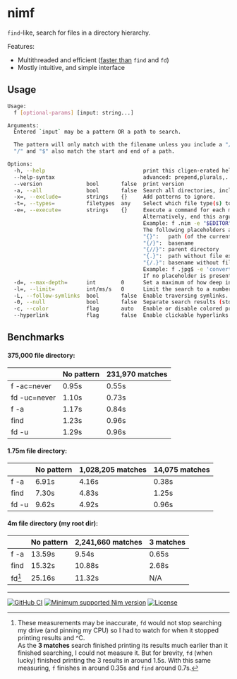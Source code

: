 [
Copyright © 2023 Gruruya <gruruya.chi4c@slmails.com>
SPDX-License-Identifier: CC-BY-SA-4.0
]:#

# nimf

`find`-like, search for files in a directory hierarchy.

Features:
* Multithreaded and efficient ([faster than](#benchmarks) `find` and `fd`)
* Mostly intuitive, and simple interface

Usage
---
```sh
Usage:
  f [optional-params] [input: string...]

Arguments:
  Entered `input` may be a pattern OR a path to search.

  The pattern will only match with the filename unless you include a "/".
  "/" and "$" also match the start and end of a path.

Options:
  -h, --help                               print this cligen-erated help
  --help-syntax                            advanced: prepend,plurals,..
  --version              bool       false  print version
  -a, --all              bool       false  Search all directories, including those ignored by default/your ".config/nimf/ignore.csv" file.
  -x=, --exclude=        strings    {}     Add patterns to ignore.
  -t=, --types=          filetypes  any    Select which file type(s) to match. File type may be any|{l}file|{l}directory|{f/d}link or a file extension.
  -e=, --execute=        strings    {}     Execute a command for each matching search result in parallel.
                                           Alternatively, end this argument with "+" to execute the command once with all results as arguments.
                                           Example: f .nim -e "$EDITOR"+
                                           The following placeholders are substituted before the command is executed:
                                           "{}":   path (of the current search result)
                                           "{/}":  basename
                                           "{//}": parent directory
                                           "{.}":  path without file extension
                                           "{/.}": basename without file extension
                                           Example: f .jpg$ -e 'convert {} {.}.png'
                                           If no placeholder is present, an implicit " {}" at the end is assumed.
  -d=, --max-depth=      int        0      Set a maximum of how deep in the directory tree to search.
  -l=, --limit=          int/ms/s   0      Limit the search to a number of results, alternatively end this argument with "ms" or "s" to limit the search based on time.
  -L, --follow-symlinks  bool       false  Enable traversing symlinks.
  -0, --null             bool       false  Separate search results (stdout) and split stdin with null characters "\0" instead of newlines "\n".
  -c, --color            flag       auto   Enable or disable colored printing. Default is based on the "NO_COLOR" environment variable.
  --hyperlink            flag       false  Enable clickable hyperlinks in supported terminals.
```

Benchmarks
---
#### 375,000 file directory:
|              | No pattern | 231,970 matches |
|--------------|------------|-----------------|
| f -ac=never  | 0.95s      | 0.55s           |
| fd -uc=never | 1.10s      | 0.73s           |
| f -a         | 1.17s      | 0.84s           |
| find         | 1.23s      | 0.96s           |
| fd -u        | 1.29s      | 0.96s           |

#### 1.75m file directory:
|       | No pattern | 1,028,205 matches | 14,075 matches |
|-------|------------|-------------------|----------------|
| f -a  | 6.91s      | 4.16s             | 0.38s          |
| find  | 7.30s      | 4.83s             | 1.25s          |
| fd -u | 9.62s      | 4.92s             | 0.96s          |

#### 4m file directory (my root dir):
|        | No pattern | 2,241,660 matches | 3 matches |
|--------|------------|-------------------|-----------|
| f -a   | 13.59s     | 9.54s             | 0.65s     |
| find   | 15.32s     | 10.88s            | 2.68s     |
| fd[^1] | 25.16s     | 11.32s            | N/A       |

[^1]: These measurements may be inaccurate, `fd` would not stop searching my drive (and pinning my CPU) so I had to watch for when it stopped printing results and ^C.  
As the **3 matches** search finished printing its results much earlier than it finished searching, I could not measure it. But for brevity, `fd` (when lucky) finished printing the 3 results in around 1.5s. With this same measuring, `f` finishes in around 0.35s and `find` around 0.7s.

---
[![GitHub CI](../../actions/workflows/build.yml/badge.svg?branch=master)](../../actions/workflows/build.yml)
[![Minimum supported Nim version](https://img.shields.io/badge/Nim-2.0.0+-informational?logo=Nim&labelColor=232733&color=F3D400)](https://nim-lang.org)
[![License](https://img.shields.io/github/license/Gruruya/nimf?logoColor=000000&logo=GNU&labelColor=FFFFFF&color=663366)](LICENSE.md)
